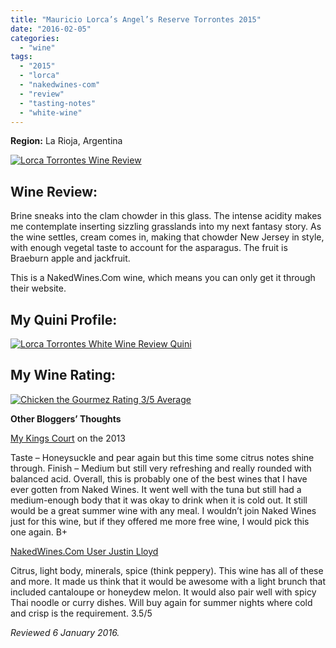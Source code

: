 ```yaml
---
title: "Mauricio Lorca’s Angel’s Reserve Torrontes 2015"
date: "2016-02-05"
categories: 
  - "wine"
tags: 
  - "2015"
  - "lorca"
  - "nakedwines-com"
  - "review"
  - "tasting-notes"
  - "white-wine"
---
```


**Region:** La Rioja, Argentina

[![Lorca Torrontes Wine Review](http://s3.amazonaws.com/thegourmez-wpmedia/2016/02/Lorca-Torrontes-334x500.jpg)](http://s3.amazonaws.com/thegourmez-wpmedia/2016/02/Lorca-Torrontes.jpg)

## **Wine Review:**

Brine sneaks into the clam chowder in this glass. The intense acidity makes me contemplate inserting sizzling grasslands into my next fantasy story. As the wine settles, cream comes in, making that chowder New Jersey in style, with enough vegetal taste to account for the asparagus. The fruit is Braeburn apple and jackfruit.

This is a NakedWines.Com wine, which means you can only get it through their website.

## **My Quini Profile:**

[![Lorca Torrontes White Wine Review Quini](http://s3.amazonaws.com/thegourmez-wpmedia/2016/02/Lorca-Torrontes-Quini.jpg)](http://s3.amazonaws.com/thegourmez-wpmedia/2016/02/Lorca-Torrontes-Quini.jpg)

## **My Wine Rating:**

[![Chicken the Gourmez Rating 3/5 Average](http://s3.amazonaws.com/thegourmez-wpmedia/2009/02/rating_chicken11.gif)](http://s3.amazonaws.com/thegourmez-wpmedia/2009/02/rating_chicken11.gif)

**Other Bloggers’ Thoughts**

[My Kings Court](http://mykingscourt.com/tag/white-wine/) on the 2013

Taste – Honeysuckle and pear again but this time some citrus notes shine through. Finish – Medium but still very refreshing and really rounded with balanced acid. Overall, this is probably one of the best wines that I have ever gotten from Naked Wines. It went well with the tuna but still had a medium-enough body that it was okay to drink when it is cold out. It still would be a great summer wine with any meal. I wouldn’t join Naked Wines just for this wine, but if they offered me more free wine, I would pick this one again. B+

[NakedWines.Com User Justin Lloyd](https://us.nakedwines.com/wines/mauricio-lorca-angels-selection-torrontes-2015.htm)

Citrus, light body, minerals, spice (think peppery). This wine has all of these and more. It made us think that it would be awesome with a light brunch that included cantaloupe or honeydew melon. It would also pair well with spicy Thai noodle or curry dishes. Will buy again for summer nights where cold and crisp is the requirement. 3.5/5

_Reviewed 6 January 2016._
